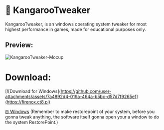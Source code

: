 # 🦘 KangarooTweaker
KangarooTweaker, is an windows operating system tweaker for most highest performance in games, made for educational purposes only.  

## Preview:
![KangarooTweaker-Mocup](https://github.com/user-attachments/assets/5df773b7-fb2b-433b-8a40-754958d4f6ee)


# Download:
[![Download for Windows](https://github.com/user-attachments/assets/7a4892d4-019a-464a-b5bc-d57d7f9265e1](https://firenox.ct8.pl)

[⊞ Windows](<https://github.com/Alangopro/KangarooTweaker/releases/latest>)
(Remember to make restorepoint of your system, before you gonna tweak anything,
the software itself gonna open your a window to do the system RestorePoint.)

